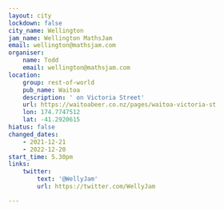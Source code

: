 ```yaml
---
layout: city
lockdown: false
city_name: Wellington
jam_name: Wellington MathsJam
email: wellington@mathsjam.com
organiser:
    name: Todd
    email: wellington@mathsjam.com
location:
    group: rest-of-world
    pub_name: Waitoa
    description: ' on Victoria Street'
    url: https://waitoabeer.co.nz/pages/waitoa-victoria-st
    lon: 174.7747512
    lat: -41.2920615
hiatus: false
changed_dates:
    - 2021-12-21
    - 2022-12-20
start_time: 5.30pm
links:
    twitter:
        text: '@WellyJam'
        url: https://twitter.com/WellyJam

---
```



